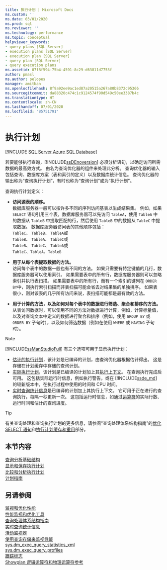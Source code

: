 ```yaml
---
title: 执行计划 | Microsoft Docs
ms.custom: ''
ms.date: 03/01/2020
ms.prod: sql
ms.reviewer: ''
ms.technology: performance
ms.topic: conceptual
helpviewer_keywords:
- query plans [SQL Server]
- execution plans [SQL Server]
- execution plan [SQL Server]
- query plan [SQL Server]
- query execution plans
ms.assetid: 07f8f594-75b4-4591-8c29-d63811d7753f
author: pmasl
ms.author: pelopes
manager: amitban
ms.openlocfilehash: 8f9a92ee9ac1ed87a20515a267a80b8372c95366
ms.sourcegitcommit: da88320c474c1c9124574f90d549c50ee3387b4c
ms.translationtype: HT
ms.contentlocale: zh-CN
ms.lasthandoff: 07/01/2020
ms.locfileid: "85751791"
---
```

# <a name="execution-plans"></a>执行计划
[!INCLUDE [SQL Server Azure SQL Database](../../includes/applies-to-version/sql-asdb.md)]

若要能够执行查询，[!INCLUDE[ssDEnoversion](../../includes/ssdenoversion-md.md)] 必须分析语句，以确定访问所需数据的最高效方式。 由名为查询优化器的组件来处理此分析。 查询优化器的输入包括查询、数据库方案（表和索引的定义）以及数据库统计信息。 查询优化器的输出称为“查询执行计划”，有时也称为“查询计划”或为“执行计划”。   

查询执行计划定义： 

- **访问源表的顺序。**  
  数据库服务器一般可以按许多不同的序列访问基表以生成结果集。 例如，如果 `SELECT` 语句引用三个表，数据库服务器可以先访问 `TableA`，使用 `TableA` 中的数据从 `TableB` 中提取匹配的行，然后使用 `TableB` 中的数据从 `TableC` 中提取数据。 数据库服务器访问表的其他顺序包括：  
  `TableC`、 `TableB`、 `TableA`或  
  `TableB`、 `TableA`、 `TableC`或  
  `TableB`、 `TableC`、 `TableA`或  
  `TableC`、`TableA`、`TableB`  

- **用于从每个表提取数据的方法。**  
  访问每个表中的数据一般也有不同的方法。 如果只需要有特定键值的几行，数据库服务器可以使用索引。 如果需要表中的所有行，数据库服务器则可以忽略索引并执行表扫描。 如果需要表中的所有行，而有一个索引的键列在 `ORDER BY`中，则执行索引扫描而非表扫描可能会省去对结果集的单独排序。 如果表很小，则对该表的几乎所有访问来说，表扫描可能都是最有效的方法。
  
- **用于计算的方法，以及如何对每个表中的数据进行筛选、聚合和排序的方法。**  
  从表访问数据时，可以使用不同的方法对数据进行计算，例如，计算标量值，以及对查询文本中定义的数据进行聚合和排序（例如，使用 `GROUP BY` 或 `ORDER BY` 子句时），以及如何筛选数据（例如在使用 `WHERE` 或 `HAVING` 子句时）。

> [!NOTE]
> [!INCLUDE[ssManStudioFull](../../includes/ssmanstudiofull-md.md)] 有三个选项可用于显示执行计划：        
> -  [估计的执行计划](../../relational-databases/performance/display-the-estimated-execution-plan.md)，该计划是已编译的计划，由查询优化器根据估计得出。 这是存储在计划缓存中存储的查询计划。        
> -  [实际执行计划](../../relational-databases/performance/display-an-actual-execution-plan.md)，该计划是已编译的计划加上其[执行上下文](../../relational-databases/query-processing-architecture-guide.md#execution-plan-caching-and-reuse)。 在查询执行完成后可用。 这包括实际运行时信息，例如执行警告，或在 [!INCLUDE[ssde_md](../../includes/ssde_md.md)] 的较新版本中，在执行过程中使用的时间和 CPU 时间。         
> -  [实时查询统计信息](../../relational-databases/performance/live-query-statistics.md)是已编译的计划加上其执行上下文。 它可用于正在进行的查询执行，每隔一秒更新一次。 这包括运行时信息，如通过[运算符](../../relational-databases/showplan-logical-and-physical-operators-reference.md)的实际行数、运行时间和估计的查询进度。

> [!TIP]
> 有关查询处理和查询执行计划的更多信息，请参阅“查询处理体系结构指南”的[优化 SELECT 语句](../../relational-databases/query-processing-architecture-guide.md#optimizing-select-statements)和[执行计划缓存和重用](../../relational-databases/query-processing-architecture-guide.md#execution-plan-caching-and-reuse)部分。

## <a name="in-this-section"></a>本节内容  
[查询分析基础结构](../../relational-databases/performance/query-profiling-infrastructure.md)     
[显示和保存执行计划](../../relational-databases/performance/display-and-save-execution-plans.md)     
[比较和分析执行计划](../../relational-databases/performance/compare-and-analyze-execution-plans.md)     
[计划指南](../../relational-databases/performance/plan-guides.md)     

## <a name="see-also"></a>另请参阅  
[监视和优化性能](../../relational-databases/performance/monitor-and-tune-for-performance.md)     
[性能监视和优化工具](../../relational-databases/performance/performance-monitoring-and-tuning-tools.md)     
[查询处理体系结构指南](../../relational-databases/query-processing-architecture-guide.md)    
[实时查询统计信息](../../relational-databases/performance/live-query-statistics.md)     
[活动监视器](../../relational-databases/performance-monitor/activity-monitor.md)     
[使用查询存储来监视性能](../../relational-databases/performance/monitoring-performance-by-using-the-query-store.md)     
[sys.dm_exec_query_statistics_xml](../../relational-databases/system-dynamic-management-views/sys-dm-exec-query-statistics-xml-transact-sql.md)     
[sys.dm_exec_query_profiles](../../relational-databases/system-dynamic-management-views/sys-dm-exec-query-profiles-transact-sql.md)     
[跟踪标志](../../t-sql/database-console-commands/dbcc-traceon-trace-flags-transact-sql.md)    
[Showplan 逻辑运算符和物理运算符参考](../../relational-databases/showplan-logical-and-physical-operators-reference.md)
